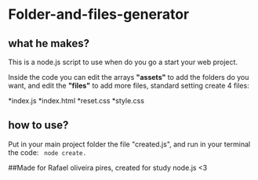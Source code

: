 # **Folder-and-files-generator**

## what he makes?

This is a node.js script to use when do you go a start your web project.

Inside the code you can edit the arrays **"assets"** to add the folders do you want, and edit the **"files"** to add more files, standard setting create 4 files:

*index.js
*index.html
*reset.css
*style.css

## how to use?

Put in your main project folder the file "created.js", and run in your terminal the code: ``` node create.```

##Made for Rafael oliveira pires, created for study node.js <3
